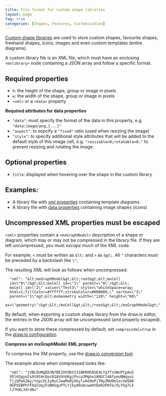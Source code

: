 ```yaml
---
title: File format for custom shape libraries
layout: page
faq: true
categories: [Shapes, Features, Customisation]
---
```


[Custom shape libraries](/blog/custom-libraries.html) are used to store custom shapes, favourite shapes, freehand shapes, icons, images and even custom templates (entire diagrams). 

A custom library file is an XML file, which must have an enclosing ``<mxlibrary>`` node containing a JSON array and follow a specific format. 

## Required properties

* ``h``: the height of the shape, group or image in pixels
* ``w``: the width of the shape, group or image in pixels
* ``<xml>`` or a ``<data>`` property

**Required attributes for data properties**

* ``"data"``: must specify the format of the data in this property, e.g. ``"data:image/png,[...]"``
* ``"aspect"``: to sepcify a ``"fixed"`` ratio (used when resizing the image)
* ``"style"``: to specify additional style attributes that will be added to the default style of this image cell, e.g. ``"resizable=0;rotatable=0;"`` to prevent resizing and rotating the image.

## Optional properties

* ``title``: displayed when hovering over the shape in the custom library

## Examples:
* A library file with [xml properties](https://raw.githubusercontent.com/jgraph/drawio-libs/review/libs/templates.xml) containing template diagrams
* A library file with [data properties](https://raw.githubusercontent.com/jgraph/drawio-libs/review/libs/chart-icons.xml) containing image shapes (icons)

## Uncompressed XML properties must be escaped

``<xml>`` properties contain a ``<mxGraphModel>`` description of a shape or diagram, which may or may not be compressed in the library file. If they are left uncompressed, you must _escape_ much of the XML code. 

For example, ``<`` must be written as ``&lt;`` and ``>`` as ``&gt;``. All ``"`` characters must be preceded by a backslash like ``\"``. 

The resulting XML will look as follows when uncompressed: 
```
  "xml": "&lt;mxGraphModel&gt;&lt;root&gt;&lt;mxCell 
  id=\"0\"/&gt;&lt;mxCell id=\"1\" parent=\"0\"/&gt;&lt;
  mxCell id=\"2\" value=\"Test3\" style=\"whiteSpace=wrap;
  html=1;fillColor=#ffffff;strokeColor=#000000;\" vertex=\"1\" 
  parent=\"1\"&gt;&lt;mxGeometry width=\"120\" height=\"60\" 
  as=\"geometry\"/&gt;&lt;/mxCell&gt;&lt;/root&gt;&lt;/mxGraphModel&gt;"
```

By default, when exporting a custom shape library from the draw.io editor, the entries in the JSON array will be uncompressed (and properly escaped).

If you want to store these compressed by default, set ``compressXml=true`` in the [draw.io configuration](/doc/faq/configure-diagram-editor.html).

**Compress an mxGraphModel XML property**

To compress the XM property, use the [draw.io conversion tool](https://jgraph.github.io/drawio-tools/tools/convert.html). 

The example above when compressed looks like: 
```
  "xml": "jVBLDoMgED3N7BE2XVdbV131BKROhASE4LTq7TsVWuPCpAuS
  95lH3gyo2s9t0tHcQocO1AVUnUKgjPxco3Mghe1ANSCl4AfyeuBWqyui
  TjjQPwGZAy/tnpiVLIy0uCJwwMaRyXkylvAe9ePjTNyZNUOeSzcVw5D0
  0GP5EBPhfFhqlUqjFoNHSguPTLYjkydOubcwaHtDe02Pmfe/5LYhg7Lk
  l27HXL3drd8="
``` 

